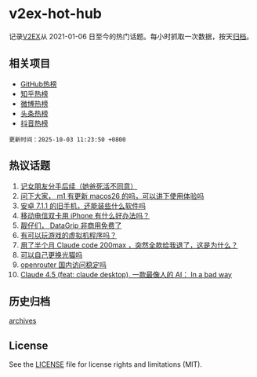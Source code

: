 # v2ex-hot-hub

 记录[V2EX](https://www.v2ex.com/)从 2021-01-06 日至今的热门话题。每小时抓取一次数据，按天[归档](archives)。
 
 ## 相关项目

- [GitHub热榜](https://github.com/lonnyzhang423/github-hot-hub)
- [知乎热榜](https://github.com/lonnyzhang423/zhihu-hot-hub)
- [微博热榜](https://github.com/lonnyzhang423/weibo-hot-hub)
- [头条热榜](https://github.com/lonnyzhang423/toutiao-hot-hub)
- [抖音热榜](https://github.com/lonnyzhang423/douyin-hot-hub)


 `更新时间：2025-10-03 11:23:50 +0800`

## 热议话题

1. [记女朋友分手后续（她爸死活不同意）](https://www.v2ex.com/t/1163215)
1. [问下大家， m1 有更新 macos26 的吗，可以讲下使用体验吗](https://www.v2ex.com/t/1163173)
1. [安卓 7.1.1 的旧手机，还能装些什么软件吗](https://www.v2ex.com/t/1163191)
1. [移动电信双卡用 iPhone 有什么好办法吗？](https://www.v2ex.com/t/1163177)
1. [靓仔们， DataGrip 非商用免费了](https://www.v2ex.com/t/1163202)
1. [有可以玩游戏的虚拟机程序吗？](https://www.v2ex.com/t/1163149)
1. [用了半个月 Claude code 200max ，突然全款给我退了，这是为什么？](https://www.v2ex.com/t/1163161)
1. [可以自己更换光猫吗](https://www.v2ex.com/t/1163205)
1. [openrouter 国内访问稳定吗](https://www.v2ex.com/t/1163133)
1. [Claude 4.5 (feat: claude desktop), 一款最像人的 AI： In a bad way](https://www.v2ex.com/t/1163138)

## 历史归档

[archives](archives)

## License

See the [LICENSE](LICENSE) file for license rights and limitations (MIT).
